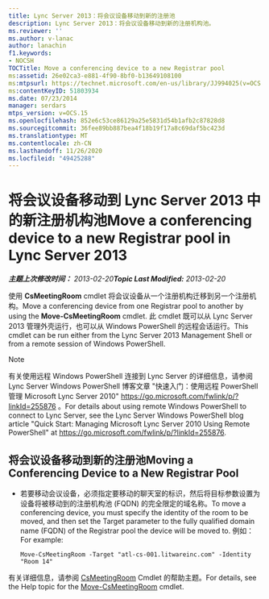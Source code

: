 ```yaml
---
title: Lync Server 2013：将会议设备移动到新的注册池
description: Lync Server 2013：将会议设备移动到新的注册机构池。
ms.reviewer: ''
ms.author: v-lanac
author: lanachin
f1.keywords:
- NOCSH
TOCTitle: Move a conferencing device to a new Registrar pool
ms:assetid: 26e02ca3-e881-4f90-8bf0-b13649108100
ms:mtpsurl: https://technet.microsoft.com/en-us/library/JJ994025(v=OCS.15)
ms:contentKeyID: 51803934
ms.date: 07/23/2014
manager: serdars
mtps_version: v=OCS.15
ms.openlocfilehash: 852e6c53ce86129a25e5831d54b1afb2c87828d8
ms.sourcegitcommit: 36fee89bb887bea4f18b19f17a8c69daf5bc423d
ms.translationtype: MT
ms.contentlocale: zh-CN
ms.lasthandoff: 11/26/2020
ms.locfileid: "49425288"
---
```

# <a name="move-a-conferencing-device-to-a-new-registrar-pool-in-lync-server-2013"></a><span data-ttu-id="460a3-103">将会议设备移动到 Lync Server 2013 中的新注册机构池</span><span class="sxs-lookup"><span data-stu-id="460a3-103">Move a conferencing device to a new Registrar pool in Lync Server 2013</span></span>

<div data-xmlns="http://www.w3.org/1999/xhtml">

<div class="topic" data-xmlns="http://www.w3.org/1999/xhtml" data-msxsl="urn:schemas-microsoft-com:xslt" data-cs="https://msdn.microsoft.com/">

<div data-asp="https://msdn2.microsoft.com/asp">



</div>

<div id="mainSection">

<div id="mainBody"><span data-ttu-id="460a3-104">

<span> </span></span><span class="sxs-lookup"><span data-stu-id="460a3-104">

<span> </span></span></span>

<span data-ttu-id="460a3-105">_**主题上次修改时间：** 2013-02-20_</span><span class="sxs-lookup"><span data-stu-id="460a3-105">_**Topic Last Modified:** 2013-02-20_</span></span>

<span data-ttu-id="460a3-106">使用 **CsMeetingRoom** cmdlet 将会议设备从一个注册机构迁移到另一个注册机构。</span><span class="sxs-lookup"><span data-stu-id="460a3-106">Move a conferencing device from one Registrar pool to another by using the **Move-CsMeetingRoom** cmdlet.</span></span> <span data-ttu-id="460a3-107">此 cmdlet 既可以从 Lync Server 2013 管理外壳运行，也可以从 Windows PowerShell 的远程会话运行。</span><span class="sxs-lookup"><span data-stu-id="460a3-107">This cmdlet can be run either from the Lync Server 2013 Management Shell or from a remote session of Windows PowerShell.</span></span>

<div>


> [!NOTE]  
> <span data-ttu-id="460a3-108">有关使用远程 Windows PowerShell 连接到 Lync Server 的详细信息，请参阅 Lync Server Windows PowerShell 博客文章 "快速入门：使用远程 PowerShell 管理 Microsoft Lync Server 2010" <A href="https://go.microsoft.com/fwlink/p/?linkid=255876">https://go.microsoft.com/fwlink/p/?linkId=255876</A> 。</span><span class="sxs-lookup"><span data-stu-id="460a3-108">For details about using remote Windows PowerShell to connect to Lync Server, see the Lync Server Windows PowerShell blog article "Quick Start: Managing Microsoft Lync Server 2010 Using Remote PowerShell" at <A href="https://go.microsoft.com/fwlink/p/?linkid=255876">https://go.microsoft.com/fwlink/p/?linkId=255876</A>.</span></span>



</div>

<div>


<div>

## <a name="moving-a-conferencing-device-to-a-new-registrar-pool"></a><span data-ttu-id="460a3-109">将会议设备移动到新的注册池</span><span class="sxs-lookup"><span data-stu-id="460a3-109">Moving a Conferencing Device to a New Registrar Pool</span></span>

  - <span data-ttu-id="460a3-110">若要移动会议设备，必须指定要移动的聊天室的标识，然后将目标参数设置为设备将被移动到的注册机构池 (FQDN) 的完全限定的域名称。</span><span class="sxs-lookup"><span data-stu-id="460a3-110">To move a conferencing device, you must specify the identity of the room to be moved, and then set the Target parameter to the fully qualified domain name (FQDN) of the Registrar pool the device will be moved to.</span></span> <span data-ttu-id="460a3-111">例如：</span><span class="sxs-lookup"><span data-stu-id="460a3-111">For example:</span></span>
    
        Move-CsMeetingRoom -Target "atl-cs-001.litwareinc.com" -Identity "Room 14"

</div>

<span data-ttu-id="460a3-112">有关详细信息，请参阅 [CsMeetingRoom](https://docs.microsoft.com/powershell/module/skype/Move-CsMeetingRoom) Cmdlet 的帮助主题。</span><span class="sxs-lookup"><span data-stu-id="460a3-112">For details, see the Help topic for the [Move-CsMeetingRoom](https://docs.microsoft.com/powershell/module/skype/Move-CsMeetingRoom) cmdlet.</span></span>

<span data-ttu-id="460a3-113"></div>

</div>

<span> </span>

</div>

</div>

</span><span class="sxs-lookup"><span data-stu-id="460a3-113"></div>

</div>

<span> </span>

</div>

</div>

</span></span></div>

